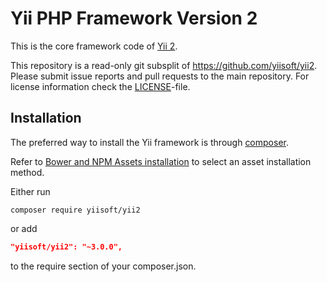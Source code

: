 Yii PHP Framework Version 2
===========================

This is the core framework code of [Yii 2](https://github.com/yiisoft/yii2#readme).

This repository is a read-only git subsplit of <https://github.com/yiisoft/yii2>.
Please submit issue reports and pull requests to the main repository.
For license information check the [LICENSE](LICENSE.md)-file.

Installation
------------

The preferred way to install the Yii framework is through [composer](http://getcomposer.org/download/).

Refer to [Bower and NPM Assets installation](https://www.yiiframework.com/doc/guide/2.0/en/structure-assets#bower-npm-assets) to select an asset installation method.

Either run

```
composer require yiisoft/yii2
```

or add

```json
"yiisoft/yii2": "~3.0.0",
```

to the require section of your composer.json.
